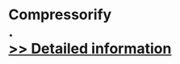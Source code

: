 # Compressorify<br />.<br />[>> Detailed information](https://secure.shareit.com/shareit/product.html?productid=300968407&affiliateid=200057808)